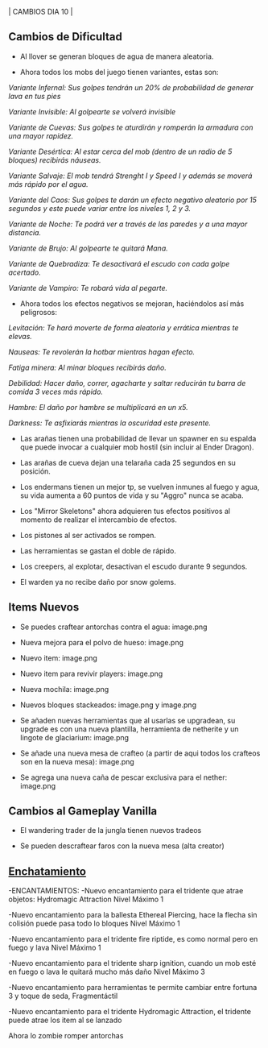 | CAMBIOS DIA 10 |

## Cambios de Dificultad

- Al llover se generan bloques de agua de manera aleatoria.

- Ahora todos los mobs del juego tienen variantes, estas son:

_Variante Infernal: Sus golpes tendrán un 20% de probabilidad de generar lava en tus pies_

_Variante Invisible: Al golpearte se volverá invisible_

_Variante de Cuevas: Sus golpes te aturdirán y romperán la armadura con una mayor rapidez._

_Variante Desértica: Al estar cerca del mob (dentro de un radio de 5 bloques) recibirás náuseas._

_Variante Salvaje: El mob tendrá Strenght I y Speed I y además se moverá más rápido por el agua._

_Variante del Caos: Sus golpes te darán un efecto negativo aleatorio por 15 segundos y este puede variar entre los niveles 1, 2 y 3._

_Variante de Noche: Te podrá ver a través de las paredes y a una mayor distancia._

_Variante de Brujo: Al golpearte te quitará Mana._

_Variante de Quebradiza: Te desactivará el escudo con cada golpe acertado._

_Variante de Vampiro: Te robará vida al pegarte._

- Ahora todos los efectos negativos se mejoran, haciéndolos así más peligrosos:

_Levitación: Te hará moverte de forma aleatoria y errática mientras te elevas._

_Nauseas: Te revolerán la hotbar mientras hagan efecto._

_Fatiga minera: Al minar bloques recibirás daño._

_Debilidad: Hacer daño, correr, agacharte y saltar reducirán tu barra de comida 3 veces más rápido._

_Hambre: El daño por hambre se multiplicará en un x5._

_Darkness: Te asfixiarás mientras la oscuridad este presente._

- Las arañas tienen una probabilidad de llevar un spawner en su espalda que puede invocar a cualquier mob hostil (sin incluir al Ender Dragon).

- Las arañas de cueva dejan una telaraña cada 25 segundos en su posición.

- Los endermans tienen un mejor tp, se vuelven inmunes al fuego y agua, su vida aumenta a 60 puntos de vida y su "Aggro" nunca se acaba.

- Los "Mirror Skeletons" ahora adquieren tus efectos positivos al momento de realizar el intercambio de efectos.

- Los pistones al ser activados se rompen.

- Las herramientas se gastan el doble de rápido.

- Los creepers, al explotar, desactivan el escudo durante 9 segundos.

- El warden ya no recibe daño por snow golems.

## Items Nuevos

- Se puedes craftear antorchas contra el agua: image.png

- Nueva mejora para el polvo de hueso: image.png

- Nuevo item: image.png

- Nuevo item para revivir players: image.png

- Nueva mochila: image.png

- Nuevos bloques stackeados: image.png y image.png

- Se añaden nuevas herramientas que al usarlas se upgradean, su upgrade es con una nueva plantilla, herramienta de netherite y un lingote de glaciarium: image.png

- Se añade una nueva mesa de crafteo (a partir de aqui todos los crafteos son en la nueva mesa): image.png

- Se agrega una nueva caña de pescar exclusiva para el nether: image.png

## Cambios al Gameplay Vanilla

- El wandering trader de la jungla tienen nuevos tradeos

- Se pueden descraftear faros con la nueva mesa (alta creator)

## [Enchatamiento](https://github.com/MiguelVeraXd/Valley-Dimensional-Wiki/blob/main/Main/Wiki/encartamiento.md) 
-ENCANTAMIENTOS:
-Nuevo encantamiento para el tridente que atrae objetos: Hydromagic Attraction
Nivel Máximo 1 

-Nuevo encantamiento para la ballesta Ethereal Piercing, hace la flecha sin colisión puede pasa todo lo bloques Nivel Máximo 1 

-Nuevo encantamiento para el tridente fire riptide, es como normal pero en fuego y lava Nivel Máximo 1 

-Nuevo encantamiento para el tridente sharp ignition, cuando  un mob esté en fuego o lava le quitará mucho más daño Nivel Máximo 3 

-Nuevo encantamiento para herramientas te permite cambiar entre fortuna 3 y toque de seda, Fragmentáctil 

-Nuevo encantamiento para el tridente Hydromagic Attraction, el tridente puede atrae los item al se lanzado

Ahora lo zombie romper antorchas
